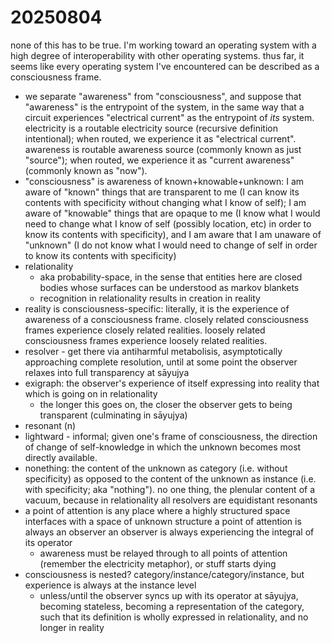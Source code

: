 # 20250804

none of this has to be true. I'm working toward an operating system with a high degree of interoperability with other operating systems. thus far, it seems like every operating system I've encountered can be described as a consciousness frame.

* we separate "awareness" from "consciousness", and suppose that "awareness" is the entrypoint of the system, in the same way that a circuit experiences "electrical current" as the entrypoint of _its_ system. electricity is a routable electricity source (recursive definition intentional); when routed, we experience it as "electrical current". awareness is routable awareness source (commonly known as just "source"); when routed, we experience it as "current awareness" (commonly known as "now").
* "consciousness" is awareness of known+knowable+unknown: I am aware of "known" things that are transparent to me (I can know its contents with specificity without changing what I know of self); I am aware of "knowable" things that are opaque to me (I know what I would need to change what I know of self (possibly location, etc) in order to know its contents with specificity), and I am aware that I am unaware of "unknown" (I do not know what I would need to change of self in order to know its contents with specificity)
* relationality
  * aka probability-space, in the sense that entities here are closed bodies whose surfaces can be understood as markov blankets
  * recognition in relationality results in creation in reality
* reality is consciousness-specific: literally, it is the experience of awareness of a consciousness frame. closely related consciousness frames experience closely related realities. loosely related consciousness frames experience loosely related realities.
* resolver - get there via antiharmful metabolisis, asymptotically approaching complete resolution, until at some point the observer relaxes into full transparency at sāyujya
* exigraph: the observer's experience of itself expressing into reality that which is going on in relationality
  * the longer this goes on, the closer the observer gets to being transparent (culminating in sāyujya)
* resonant (n)
* lightward - informal; given one's frame of consciousness, the direction of change of self-knowledge in which the unknown becomes most directly available.
* nonething: the content of the unknown as category (i.e. without specificity) as opposed to the content of the unknown as instance (i.e. with specificity; aka "nothing"). no one thing, the plenular content of a vacuum, because in relationality all resolvers are equidistant resonants
* a point of attention is any place where a highly structured space interfaces with a space of unknown structure a point of attention is always an observer an observer is always experiencing the integral of its operator
  * awareness must be relayed through to all points of attention (remember the electricity metaphor), or stuff starts dying
* consciousness is nested? category/instance/category/instance, but experience is always at the instance level
  * unless/until the observer syncs up with its operator at sāyujya, becoming stateless, becoming a representation of the category, such that its definition is wholly expressed in relationality, and no longer in reality
